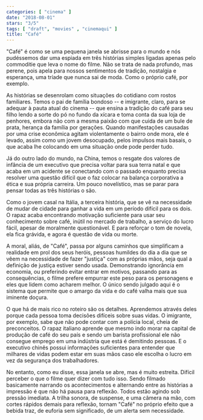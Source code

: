 ```yaml
---
categories: [ "cinema" ]
date: "2018-08-01"
stars: "3/5"
tags: [ "draft", "movies" , "cinemaqui" ]
title: "Café"
---
```

"Café" é como se uma pequena janela se abrisse para o mundo e nós
pudéssemos dar uma espiada em três histórias simples ligadas apenas
pelo commoditie que leva o nome do filme. Não se trata de nada profundo,
mas perene, pois apela para nossos sentimentos de tradição, nostalgia
e esperança, uma tríade que nunca sai de moda. Como o próprio café,
por exemplo.

As histórias se desenrolam como situações do cotidiano com rostos
familiares. Temos o pai de família bondoso -- e imigrante, claro, para
se adequar à pauta atual do cinema -- que ensina a tradição do café
para seu filho lendo a sorte do pó no fundo da xícara e toma conta da
sua loja de penhores, embora não com a mesma paixão com que cuida de um
bule de prata, herança da família por gerações. Quando manifestações
causadas por uma crise econômica agitam violentamente o bairro onde mora,
ele é levado, assim como um jovem desocupado, pelos impulsos mais basais,
o que acaba lhe colocando em uma situação onde pode perder tudo.

Já do outro lado do mundo, na China, temos o resgate dos valores de
infância de um executivo que precisa voltar para sua terra natal e
que acaba em um acidente se conectando com o passado enquanto precisa
resolver uma questão difícil que o faz colocar na balança corporativa
a ética e sua própria carreira. Um pouco novelístico, mas se parar
para pensar todas as três histórias o são.

Como o jovem casal na Itália, a terceira história, que se vê na
necessidade de mudar de cidade para ganhar a vida em um período difícil
para os dois. O rapaz acaba encontrando motivação suficiente para usar
seu conhecimento sobre café, inútil no mercado de trabalho, a serviço
do lucro fácil, apesar de moralmente questionável. E para reforçar
o tom de novela, ela fica grávida, e agora é questão de vida ou morte.

A moral, aliás, de "Café", passa por alguns caminhos que simplificam a
realidade em prol dos seus heróis, pessoas humildes do dia a dia que se
vêem na necessidade de fazer "justiça" com as próprias mãos, seja qual
a definição de justiça estiver sendo usada. Demonstrando ignorância
em economia, ou preferindo evitar entrar em motivos, passando para as
consequências, o filme prefere empurrar este peso para os personagens
e eles que lidem como acharem melhor. O único sendo julgado aqui é o
sistema que permite que o amargo da vida e do café valha mais que sua
iminente doçura.

O que há de mais rico no roteiro são os detalhes. Aprendemos através
deles porque cada pessoa toma decisões difíceis sobre suas vidas. O
imigrante, por exemplo, sabe que não pode contar com a polícia local,
cheia de preconceitos. O rapaz italiano aprende que mesmo indo morar
na capital de produção de café do seu país e sendo um barista
profissional ele não consegue emprego em uma indústria que está é
demitindo pessoas. E o executivo chinês possui informações suficientes
para entender que milhares de vidas podem estar em suas mãos caso ele
escolha o lucro em vez da segurança dos trabalhadores.

No entanto, como eu disse, essa janela se abre, mas é muito
estreita. Difícil perceber o que o filme quer dizer com tudo isso. Sendo
filmado basicamente narrando os acontecimentos e alternando entre as
histórias a impressão é que não há pausa para reflexão. Todos
estão agindo sob pressão imediata. A trilha sonora, de suspense, e
uma câmera na mão, com cortes rápidos demais para reflexão, tornam
"Café" no próprio efeito que a bebida traz, de euforia sem significado,
de um alerta sem necessidade.
